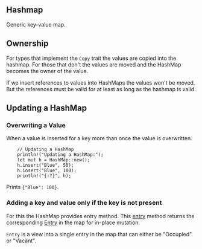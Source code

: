 ## Hashmap

Generic key-value map.

## Ownership

For types that implement the `Copy` trait the values are copied into the hashmap. For those that don't the values are moved and the HashMap becomes the owner of the value.

If we insert references to values into HashMaps the values won't be moved. But the references must be valid for at least as long as the hashmap is valid.

## Updating a HashMap

### Overwriting a Value

When a value is inserted for a key more than once the value is overwritten.

```
    // Updating a HashMap
    println!("Updating a HashMap:");
    let mut h = HashMap::new();
    h.insert("Blue", 50);
    h.insert("Blue", 100);
    println!("{:?}", h);
```

Prints `{"Blue": 100}`.

### Adding a key and value only if the key is not present

For this the HashMap provides entry method. This [entry](https://doc.rust-lang.org/std/collections/struct.HashMap.html#method.entry) method returns the corresponding [Entry](https://doc.rust-lang.org/std/collections/hash_map/enum.Entry.html) in the map for in-place mutation.

`Entry` is a view into a single entry in the map that can either be "Occupied" or "Vacant".



